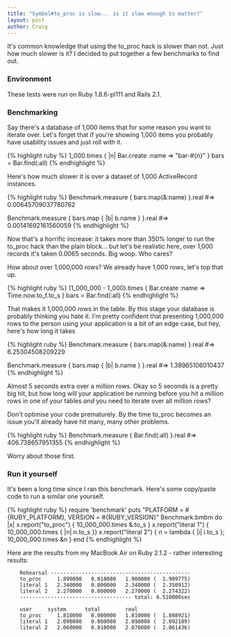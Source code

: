 ```yaml
---
title: "Symbol#to_proc is slow... is it slow enough to matter?"
layout: post
author: Craig
---
```


It's common knowledge that using the to_proc hack is slower than not. Just how much slower is it? I decided to put together a few benchmarks to find out.

### Environment

These tests were run on Ruby 1.8.6-pl111 and Rails 2.1.

### Benchmarking

Say there's a database of 1,000 items that for some reason you want to iterate over. Let's forget that if you're showing 1,000 items you probably have usability issues and just roll with it.

{% highlight ruby %}
1_000.times { |n| Bar.create :name => "bar-#{n}" }
bars = Bar.find(:all)
{% endhighlight %}

Here's how much slower it is over a dataset of 1,000 ActiveRecord instances.

{% highlight ruby %}
Benchmark.measure { bars.map(&:name) }.real
#=> 0.00645709037780762

Benchmark.measure { bars.map { |b| b.name } }.real
#=> 0.00141692161560059
{% endhighlight %}

Now that's a horrific increase: it takes more than 350% longer to run the to_proc hack than the plain block... but let's be realistic here, over 1,000 records it's taken 0.0065 seconds. Big woop. Who cares?

How about over 1,000,000 rows? We already have 1,000 rows, let's top that up.

{% highlight ruby %}
(1_000_000 - 1_000).times { Bar.create :name => Time.now.to_f.to_s }
bars = Bar.find(:all)
{% endhighlight %}

That makes it 1,000,000 rows in the table. By this stage your database is probably thinking you hate it. I'm pretty confident that presenting 1,000,000 rows to the person using your application is a bit of an edge case, but hey, here's how long it takes

{% highlight ruby %}
Benchmark.measure { bars.map(&:name) }.real
#=> 6.25304508209229

Benchmark.measure { bars.map { |b| b.name } }.real
#=> 1.38965106010437
{% endhighlight %}

Almost 5 seconds extra over a million rows. Okay so 5 seconds is a pretty big hit, but how long will your application be running before you hit a million rows in one of your tables *and* you need to iterate over all million rows?

Don't optimise your code prematurely. By the time to_proc becomes an issue you'll already have hit many, many other problems.

{% highlight ruby %}
Benchmark.measure { Bar.find(:all) }.real
#=> 406.738657951355
{% endhighlight %}

Worry about those first.

### Run it yourself

It's been a long time since I ran this benchmark. Here's some copy/paste code to run a similar one yourself.

{% highlight ruby %}
require 'benchmark'
puts "PLATFORM = #{RUBY_PLATFORM}, VERSION = #{RUBY_VERSION}"
Benchmark.bmbm do |x|
  x.report("to_proc") { 10_000_000.times &:to_s }
  x.report("literal 1") { 10_000_000.times { |n| n.to_s }}
  x.report("literal 2") { n = lambda { |i| i.to_s }; 10_000_000.times &n }
end
{% endhighlight %}

Here are the results from my MacBook Air on Ruby 2.1.2 - rather interesting results:

        Rehearsal ---------------------------------------------
        to_proc     1.890000   0.010000   1.900000 (  1.909775)
        literal 1   2.340000   0.000000   2.340000 (  2.350912)
        literal 2   2.270000   0.000000   2.270000 (  2.274322)
        ------------------------------------ total: 6.510000sec

        user     system      total        real
        to_proc     1.810000   0.000000   1.810000 (  1.808921)
        literal 1   2.090000   0.000000   2.090000 (  2.092189)
        literal 2   2.060000   0.010000   2.070000 (  2.061436)
